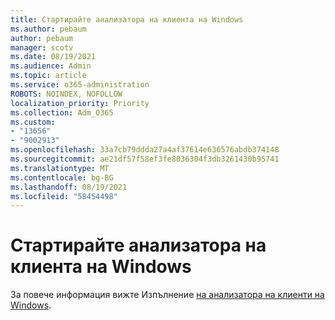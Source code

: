 ```yaml
---
title: Стартирайте анализатора на клиента на Windows
ms.author: pebaum
author: pebaum
manager: scotv
ms.date: 08/19/2021
ms.audience: Admin
ms.topic: article
ms.service: o365-administration
ROBOTS: NOINDEX, NOFOLLOW
localization_priority: Priority
ms.collection: Adm_O365
ms.custom:
- "13656"
- "9002913"
ms.openlocfilehash: 33a7cb79ddda27a4af37614e636576abdb374148
ms.sourcegitcommit: ae21df57f58ef3fe8036304f3db3261430b95741
ms.translationtype: MT
ms.contentlocale: bg-BG
ms.lasthandoff: 08/19/2021
ms.locfileid: "58454498"
---
```

# <a name="run-the-client-analyzer-on-windows"></a>Стартирайте анализатора на клиента на Windows

За повече информация вижте Изпълнение [на анализатора на клиенти на Windows](https://docs.microsoft.com/microsoft-365/security/defender-endpoint/run-analyzer-windows).